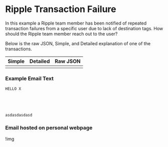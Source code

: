# Ripple Transaction Failure

In this example a Ripple team member has been notified of repeated transaction failures from a specific user due to lack of destination tags. How should the Ripple team member reach out to the user?

Below is the raw JSON, Simple, and Detailed explanation of one of the transactions. 

| Simple | Detailed | Raw JSON|
| ------ | ------ | ------ |
|  |  |  |      


### Example Email Text

```
HELLO X





asdasdasdasd
```

### Email hosted on personal webpage
!img
